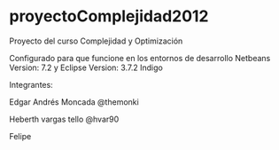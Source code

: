 ﻿proyectoComplejidad2012
=======================

Proyecto del curso Complejidad y Optimización


Configurado para que funcione en los entornos de desarrollo Netbeans Version: 7.2 y Eclipse Version: 3.7.2 
Indigo


Integrantes:

Edgar Andrés Moncada @themonki

Heberth vargas tello @hvar90


Felipe
